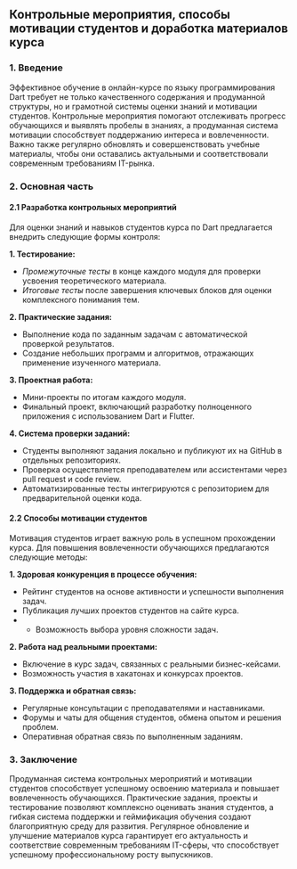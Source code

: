 


## Контрольные мероприятия, способы мотивации студентов и доработка материалов курса

### 1. Введение

Эффективное обучение в онлайн-курсе по языку программирования Dart требует не только качественного содержания и продуманной структуры, но и грамотной системы оценки знаний и мотивации студентов. Контрольные мероприятия помогают отслеживать прогресс обучающихся и выявлять пробелы в знаниях, а продуманная система мотивации способствует поддержанию интереса и вовлеченности. Важно также регулярно обновлять и совершенствовать учебные материалы, чтобы они оставались актуальными и соответствовали современным требованиям IT-рынка.

### 2. Основная часть

#### 2.1 Разработка контрольных мероприятий

Для оценки знаний и навыков студентов курса по Dart предлагается внедрить следующие формы контроля:

**1. Тестирование:**

- _Промежуточные тесты_ в конце каждого модуля для проверки усвоения теоретического материала.
- _Итоговые тесты_ после завершения ключевых блоков для оценки комплексного понимания тем.

**2. Практические задания:**

- Выполнение кода по заданным задачам с автоматической проверкой результатов.
- Создание небольших программ и алгоритмов, отражающих применение изученного материала.

**3. Проектная работа:**

- Мини-проекты по итогам каждого модуля.
- Финальный проект, включающий разработку полноценного приложения с использованием Dart и Flutter.

**4. Система проверки заданий:**

- Студенты выполняют задания локально и публикуют их на GitHub в отдельных репозиториях.
- Проверка осуществляется преподавателем или ассистентами через pull request и code review.
- Автоматизированные тесты интегрируются с репозиторием для предварительной оценки кода.

#### 2.2 Способы мотивации студентов

Мотивация студентов играет важную роль в успешном прохождении курса. Для повышения вовлеченности обучающихся предлагаются следующие методы:

**1. Здоровая конкуренция в процессе обучения:**

- Рейтинг студентов на основе активности и успешности выполнения задач.
- Публикация лучших проектов студентов на сайте курса.
- - Возможность выбора уровня сложности задач.

**2. Работа над реальными проектами:**

- Включение в курс задач, связанных с реальными бизнес-кейсами.
- Возможность участия в хакатонах и конкурсах проектов.

**3. Поддержка и обратная связь:**

- Регулярные консультации с преподавателями и наставниками.
- Форумы и чаты для общения студентов, обмена опытом и решения проблем.
- Оперативная обратная связь по выполненным заданиям.


### 3. Заключение

Продуманная система контрольных мероприятий и мотивации студентов способствует успешному освоению материала и повышает вовлеченность обучающихся. Практические задания, проекты и тестирование позволяют комплексно оценивать знания студентов, а гибкая система поддержки и геймификация обучения создают благоприятную среду для развития. Регулярное обновление и улучшение материалов курса гарантирует его актуальность и соответствие современным требованиям IT-сферы, что способствует успешному профессиональному росту выпускников.


